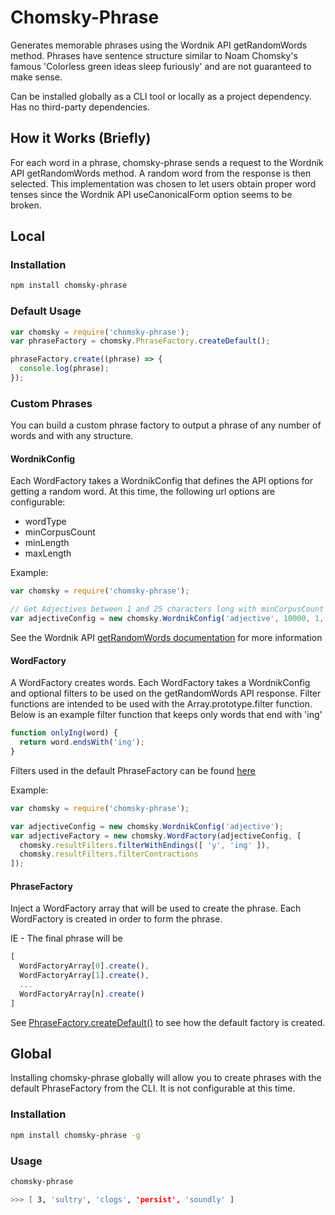 # Chomsky-Phrase

Generates memorable phrases using the Wordnik API getRandomWords method. Phrases have sentence structure similar to Noam Chomsky's famous 'Colorless green ideas sleep furiously' and are not guaranteed to make sense.

Can be installed globally as a CLI tool or locally as a project dependency.  Has no third-party dependencies.

## How it Works (Briefly)
For each word in a phrase, chomsky-phrase sends a request to the Wordnik API getRandomWords method. A random word from the response is then selected. This implementation was chosen to let users obtain proper word tenses since the Wordnik API useCanonicalForm option seems to be broken.

## Local
### Installation
```sh
npm install chomsky-phrase
```

### Default Usage
```js
var chomsky = require('chomsky-phrase');
var phraseFactory = chomsky.PhraseFactory.createDefault();

phraseFactory.create((phrase) => {
  console.log(phrase);
});
```

### Custom Phrases
You can build a custom phrase factory to output a phrase of any number of words and with any structure.

#### WordnikConfig
Each WordFactory takes a WordnikConfig that defines the API options for getting a random word.  At this time, the following url options are configurable:
* wordType
* minCorpusCount
* minLength
* maxLength

Example:
```js
var chomsky = require('chomsky-phrase');

// Get Adjectives between 1 and 25 characters long with minCorpusCount = 10000
var adjectiveConfig = new chomsky.WordnikConfig('adjective', 10000, 1, 25);
```

See the Wordnik API [getRandomWords documentation](http://developer.wordnik.com/docs.html#!/words/getRandomWords_get_3) for more information

#### WordFactory
A WordFactory creates words. Each WordFactory takes a WordnikConfig and optional filters to be used on the getRandomWords API response.  Filter functions are intended to be used with the Array.prototype.filter function. Below is an example filter function that keeps only words that end with 'ing'
```js
function onlyIng(word) {
  return word.endsWith('ing');
}
```
Filters used in the default PhraseFactory can be found [here](https://github.com/rdelhommer/chomsky-phrase/blob/master/lib/result-filters.js)

Example:
```js
var chomsky = require('chomsky-phrase');

var adjectiveConfig = new chomsky.WordnikConfig('adjective');
var adjectiveFactory = new chomsky.WordFactory(adjectiveConfig, [
  chomsky.resultFilters.filterWithEndings([ 'y', 'ing' ]),
  chomsky.resultFilters.filterContractions
]);
```

#### PhraseFactory
Inject a WordFactory array that will be used to create the phrase. Each WordFactory is created in order to form the phrase. 

IE - The final phrase will be
```js
[
  WordFactoryArray[0].create(),
  WordFactoryArray[1].create(),
  ...
  WordFactoryArray[n].create()
]
```

See [PhraseFactory.createDefault()](https://github.com/rdelhommer/chomsky-phrase/blob/38fc34c51fe33a6d2f63c35edfce5c29619a0475/lib/phrase-factory.js#L31) to see how the default factory is created.

## Global
Installing chomsky-phrase globally will allow you to create phrases with the default PhraseFactory from the CLI.  It is not configurable at this time.
### Installation
```sh
npm install chomsky-phrase -g
```

### Usage
```sh
chomsky-phrase

>>> [ 3, 'sultry', 'clogs', 'persist', 'soundly' ]
```
